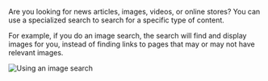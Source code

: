 Are you looking for news articles, images, videos, or online stores? You
can use a specialized search to search for a specific type of content.

For example, if you do an image search, the search will find and display
images for you, instead of finding links to pages that may or may not
have relevant images.

![Using an image
search](https://lh4.googleusercontent.com/soQq17Kk_LyyicjN8b5_JJhNhouPz-Sjood67Zxo5jkLZpPRwmk2Elv5aWsL8vvegFSW3nDTJ1fP4JsSgjIh-baSmceXQOqQfrLl-2n1MAxxlXkiTU478YE93HnY-4auopa2xBQ)
